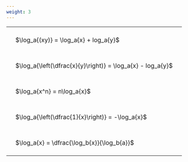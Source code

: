 ```yaml
---
weight: 3
---
```


<style type="text/css">
#T_9b9da th.col_heading {
  text-align: left;
  font-size: 1em;
}
#T_9b9da td {
  text-align: left;
  font-size: 1em;
  padding: 1.5em;
}
</style>
<table id="T_9b9da">
  <thead>
  </thead>
  <tbody>
    <tr>
      <td id="T_9b9da_row0_col0" class="data row0 col0" >$\log_a{(xy)} = \log_a{x} + log_a{y}$</td>
    </tr>
    <tr>
      <td id="T_9b9da_row1_col0" class="data row1 col0" >$\log_a{\left(\dfrac{x}{y}\right)} = \log_a{x} - log_a{y}$</td>
    </tr>
    <tr>
      <td id="T_9b9da_row2_col0" class="data row2 col0" >$\log_a{x^n} = n\log_a{x}$</td>
    </tr>
    <tr>
      <td id="T_9b9da_row3_col0" class="data row3 col0" >$\log_a{\left(\dfrac{1}{x}\right)} = -\log_a{x}$</td>
    </tr>
    <tr>
      <td id="T_9b9da_row4_col0" class="data row4 col0" >$\log_a{x} = \dfrac{\log_b{x}}{\log_b{a}}$</td>
    </tr>
  </tbody>
</table>
